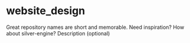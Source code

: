 # website_design
Great repository names are short and memorable. Need inspiration? How about silver-engine?  Description (optional)

